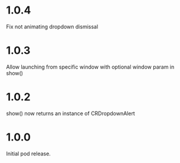 # 1.0.4

Fix not animating dropdown dismissal

# 1.0.3

Allow launching from specific window with optional window param in show()

# 1.0.2

show() now returns an instance of CRDropdownAlert

# 1.0.0

Initial pod release.
